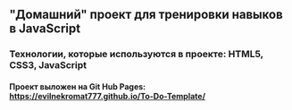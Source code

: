 ## "Домашний" проект для тренировки навыков в JavaScript
### Технологии, которые используются в проекте: HTML5, CSS3, JavaScript

#### Проект выложен на Git Hub Pages: https://evilnekromat777.github.io/To-Do-Template/
